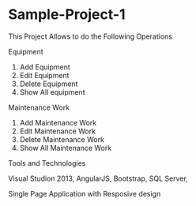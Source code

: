 # Sample-Project-1

This Project Allows to do the Following Operations

Equipment

1. Add Equipment
2. Edit Equipment
3. Delete Equipment
4. Show All equipment

Maintenance Work

1. Add Maintenance Work
2. Edit Maintenance Work
3. Delete Maintenance Work
4. Show All Maintenance Work


Tools and Technologies

Visual Studion 2013,
AngularJS,
Bootstrap,
SQL Server,

Single Page Application with Resposive design
